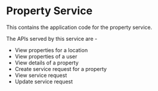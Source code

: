 # Property Service

This contains the application code for the property service.

The APIs served by this service are - 
- View properties for a location
- View properties of a user
- View details of a property
- Create service request for a property
- View service request
- Update service request